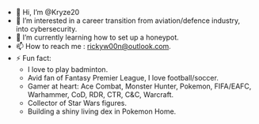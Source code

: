 - 👋 Hi, I’m @Kryze20
- 👀 I’m interested in a career transition from aviation/defence industry, into cybersecurity.
- 🌱 I’m currently learning how to set up a honeypot.
- 📫 How to reach me : rickyw00n@outlook.com.
- ⚡ Fun fact:
  * I love to play badminton.
  * Avid fan of Fantasy Premier League, I love football/soccer.
  * Gamer at heart: Ace Combat, Monster Hunter, Pokemon, FIFA/EAFC, Warhammer, CoD, RDR, CTR, C&C, Warcraft.
  * Collector of Star Wars figures.
  * Building a shiny living dex in Pokemon Home.

<!---
Kryze20/Kryze20 is a ✨ special ✨ repository because its `README.md` (this file) appears on your GitHub profile.
You can click the Preview link to take a look at your changes.
--->

